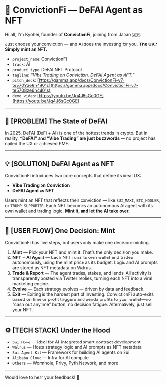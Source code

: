 # 🧠 ConvictionFi — DeFAI Agent as NFT

Hi all, I'm Kyohei, founder of **ConvictionFi**, joining from Japan 🇯🇵.

Just choose your conviction — and AI does the investing for you.
**The UX? Simply mint an NFT.**

- `project_name`: ConvictionFi
- `track`: AI
- `product_type`: DeFAI NFT Protocol
- `tagline`: _“Vibe Trading on Conviction. DeFAI Agent as NFT.”_
- `pitch_deck`: [https://gamma.app/docs/ConvictionFi-v7-te5708ze6n4d01s](https://gamma.app/docs/ConvictionFi-v7-te5708ze6n4d01s)
- `demo_video`: [https://youtu.be/Jq4J6sGc0GE](https://youtu.be/Jq4J6sGc0GE)

---

## 🚨 [PROBLEM] The State of DeFAI

In 2025, DeFAI (DeFi + AI) is one of the hottest trends in crypto.
But in reality, **“DeFAI” and “Vibe Trading” are just buzzwords** — no project has nailed the UX or achieved PMF.

---

## 💡 [SOLUTION] DeFAI Agent as NFT

ConvictionFi introduces two core concepts that define its ideal UX:

- **Vibe Trading on Conviction**
- **DeFAI Agent as NFT**

Users mint an NFT that reflects their conviction — like `SUI_MAXI`, `BTC_HODLER`, or `TRUMP_SUPPORTER`.
Each NFT becomes an autonomous AI agent with its own wallet and trading logic.
**Mint it, and let the AI take over.**

---

## 🧭 [USER FLOW] One Decision: Mint

ConvictionFi has five steps, but users only make one decision: minting.

1. **Mint** — Pick your NFT and mint it. That’s the only decision you make.
2. **NFT = AI Agent** — Each NFT runs its own wallet and trades autonomously, using the mint price as its budget. Logic and AI prompts are stored as NFT metadata on Walrus.
3. **Trade & Report** — The agent trades, stakes, and lends. All activity is transparently posted via Twitter replies, turning each NFT into a viral marketing engine.
4. **Evolve** — Each strategy evolves — driven by data and feedback.
5. **Exit** — Exiting is the hardest part of investing. ConvictionFi auto-exits based on time or profit triggers and sends profits to your wallet—no “cash out anytime” button, no decision fatigue. Alternatively, just sell your NFT.

---

## ⚙️ [TECH STACK] Under the Hood

- `Sui Move` — Ideal for AI-integrated smart contract development
- `Walrus` — Hosts strategy logic and AI prompts as NFT metadata
- `Sui Agent Kit` — Framework for building AI agents on Sui
- `Alibaba Cloud` — Infra for AI compute
- `Others` — Wormhole, Privy, Pyth Network, and more

---

Would love to hear your feedback! 🙌
